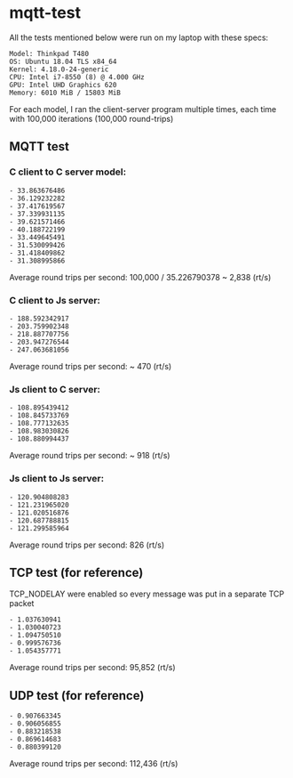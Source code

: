 # mqtt-test

All the tests mentioned below were run on my laptop with these specs:

```
Model: Thinkpad T480
OS: Ubuntu 18.04 TLS x84_64
Kernel: 4.18.0-24-generic
CPU: Intel i7-8550 (8) @ 4.000 GHz
GPU: Intel UHD Graphics 620
Memory: 6010 MiB / 15803 MiB
```

For each model, I ran the client-server program multiple times, each time with 100,000 iterations (100,000 round-trips)

## MQTT test

### C client to C server model:
    - 33.863676486
    - 36.129232282
    - 37.417619567
    - 37.339931135
    - 39.621571466
    - 40.188722199
    - 33.449645491
    - 31.530099426
    - 31.418409862
    - 31.308995866
Average round trips per second: 100,000 / 35.226790378 ~ 2,838 (rt/s)

### C client to Js server:
    - 188.592342917
    - 203.759902348
    - 218.887707756
    - 203.947276544
    - 247.063681056
Average round trips per second: ~ 470 (rt/s)

### Js client to C server:
    - 108.895439412
    - 108.845733769
    - 108.777132635
    - 108.983030826
    - 108.880994437
Average round trips per second: ~ 918 (rt/s)

### Js client to Js server:
    - 120.904808283
    - 121.231965020
    - 121.020516876
    - 120.687788815
    - 121.299585964
Average round trips per second: 826 (rt/s)


## TCP test (for reference)

TCP_NODELAY were enabled so every message was put in a separate TCP packet

    - 1.037630941
    - 1.030040723
    - 1.094750510
    - 0.999576736
    - 1.054357771
Average round trips per second: 95,852 (rt/s)

## UDP test (for reference)

    - 0.907663345
    - 0.906056855
    - 0.883218538
    - 0.869614683
    - 0.880399120
Average round trips per second: 112,436 (rt/s)
